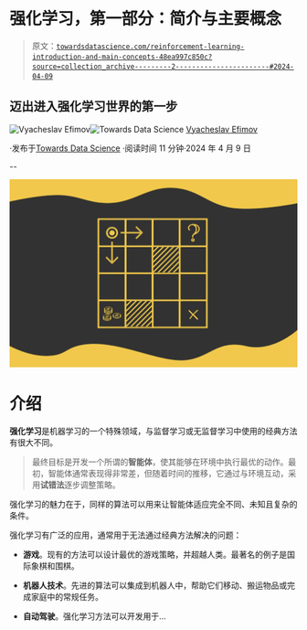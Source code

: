 # 强化学习，第一部分：简介与主要概念

> 原文：[`towardsdatascience.com/reinforcement-learning-introduction-and-main-concepts-48ea997c850c?source=collection_archive---------2-----------------------#2024-04-09`](https://towardsdatascience.com/reinforcement-learning-introduction-and-main-concepts-48ea997c850c?source=collection_archive---------2-----------------------#2024-04-09)

## 迈出进入强化学习世界的第一步

[](https://medium.com/@slavahead?source=post_page---byline--48ea997c850c--------------------------------)![Vyacheslav Efimov](https://medium.com/@slavahead?source=post_page---byline--48ea997c850c--------------------------------)[](https://towardsdatascience.com/?source=post_page---byline--48ea997c850c--------------------------------)![Towards Data Science](https://towardsdatascience.com/?source=post_page---byline--48ea997c850c--------------------------------) [Vyacheslav Efimov](https://medium.com/@slavahead?source=post_page---byline--48ea997c850c--------------------------------)

·发布于[Towards Data Science](https://towardsdatascience.com/?source=post_page---byline--48ea997c850c--------------------------------) ·阅读时间 11 分钟·2024 年 4 月 9 日

--

![](img/2e6592d197bb45d036c0adabc24facf3.png)

# 介绍

**强化学习**是机器学习的一个特殊领域，与监督学习或无监督学习中使用的经典方法有很大不同。

> 最终目标是开发一个所谓的**智能体**，使其能够在环境中执行最优的动作。最初，智能体通常表现得非常差，但随着时间的推移，它通过与环境互动，采用**试错法**逐步调整策略。

强化学习的魅力在于，同样的算法可以用来让智能体适应完全不同、未知且复杂的条件。

强化学习有广泛的应用，通常用于无法通过经典方法解决的问题：

+   **游戏**。现有的方法可以设计最优的游戏策略，并超越人类。最著名的例子是国际象棋和围棋。

+   **机器人技术**。先进的算法可以集成到机器人中，帮助它们移动、搬运物品或完成家庭中的常规任务。

+   **自动驾驶**。强化学习方法可以开发用于…
